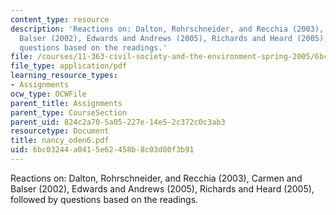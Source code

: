 ```yaml
---
content_type: resource
description: 'Reactions on: Dalton, Rohrschneider, and Recchia (2003), Carmen and
  Balser (2002), Edwards and Andrews (2005), Richards and Heard (2005), followed by
  questions based on the readings.'
file: /courses/11-363-civil-society-and-the-environment-spring-2005/6bc03244a0415e62458b8c03d80f3b91_nancy_oden6.pdf
file_type: application/pdf
learning_resource_types:
- Assignments
ocw_type: OCWFile
parent_title: Assignments
parent_type: CourseSection
parent_uid: 824c2a70-5a05-227e-14e5-2c372c0c3ab3
resourcetype: Document
title: nancy_oden6.pdf
uid: 6bc03244-a041-5e62-458b-8c03d80f3b91
---
```

Reactions on: Dalton, Rohrschneider, and Recchia (2003), Carmen and Balser (2002), Edwards and Andrews (2005), Richards and Heard (2005), followed by questions based on the readings.

